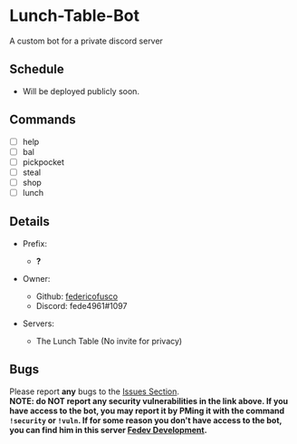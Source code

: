 # Lunch-Table-Bot
A custom bot for a private discord server

## Schedule
- Will be deployed publicly soon.

## Commands
- [ ] help
- [ ] bal
- [ ] pickpocket
- [ ] steal
- [ ] shop
- [ ] lunch

## Details
- Prefix:
  - __?__
  
- Owner:
  - Github: [federicofusco](https://www.github.com/federicofusco)
  - Discord: fede4961#1097

- Servers:
  - The Lunch Table (No invite for privacy)
  
## Bugs
Please report __any__ bugs to the [Issues Section](https://github.com/federicofusco/Lunch-Table-Bot/issues).    
**NOTE: do NOT report any security vulnerabilities in the link above. If you have access to the bot, you may report it by PMing it with the command `!security` or `!vuln`. If for some reason you don't have access to the bot, you can find him in this server [Fedev Development](https://discord.gg/fNPDcdf).**
